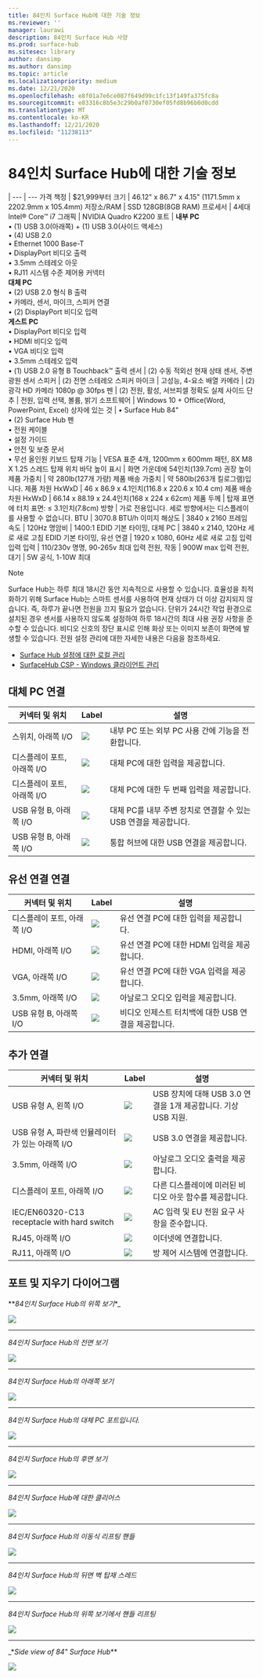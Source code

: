 ```yaml
---
title: 84인치 Surface Hub에 대한 기술 정보
ms.reviewer: ''
manager: laurawi
description: 84인치 Surface Hub 사양
ms.prod: surface-hub
ms.sitesec: library
author: dansimp
ms.author: dansimp
ms.topic: article
ms.localizationpriority: medium
ms.date: 12/21/2020
ms.openlocfilehash: e8f01a7e6ce087f649d99c1fc13f149fa375fc8a
ms.sourcegitcommit: e83316c8b5e3c29b0af0730ef05fd8b96b0d0cdd
ms.translationtype: MT
ms.contentlocale: ko-KR
ms.lasthandoff: 12/21/2020
ms.locfileid: "11238113"
---
```

# 84인치 Surface Hub에 대한 기술 정보

|
--- | ---
가격 책정 | $21,999부터 
크기 |  46.12" x 86.7" x 4.15" (1171.5mm x 2202.9mm x 105.4mm)
저장소/RAM | SSD 128GB(8GB RAM)
프로세서   | 4세대 Intel® Core™ i7 
그래픽 |  NVIDIA Quadro K2200 
포트 | **내부 PC**<br>• (1) USB 3.0(아래쪽) + (1) USB 3.0(사이드 액세스)<br>• (4) USB 2.0<br>• Ethernet 1000 Base-T<br>• DisplayPort 비디오 출력<br>• 3.5mm 스테레오 아웃<br>• RJ11 시스템 수준 제어용 커넥터<br>**대체 PC**<br>• (2) USB 2.0 형식 B 출력<br>• 카메라, 센서, 마이크, 스피커 연결<br>• (2) DisplayPort 비디오 입력<br>**게스트 PC**<br>• DisplayPort 비디오 입력<br>• HDMI 비디오 입력<br>• VGA 비디오 입력<br>• 3.5mm 스테레오 입력<br>• (1) USB 2.0 유형 B Touchback™ 출력
센서  | (2) 수동 적외선 현재 상태 센서, 주변 광원 센서 
스피커 |  (2) 전면 스테레오 스피커 
마이크 |    고성능, 4-요소 배열 
카메라 |    (2) 광각 HD 카메라 1080p @ 30fps 
펜 |   (2) 전원, 활성, 서브피셀 정확도 
실제 사이드 단추 | 전원, 입력 선택, 볼륨, 밝기 
소프트웨어 |  Windows 10 + Office(Word, PowerPoint, Excel) 
상자에 있는 것 | • Surface Hub 84"<br>• (2) Surface Hub 펜<br>• 전원 케이블<br>• 설정 가이드<br>• 안전 및 보증 문서<br>• 무선 올인원 키보드
탑재 기능   | VESA 표준 4개, 1200mm x 600mm 패턴, 8X M8 X 1.25 스레드 탑재 위치
바닥 높이 표시   | 화면 가운데에 54인치(139.7cm) 권장 높이
제품 가중치 |    약 280lb(127개 가량)
제품 배송 가중치  | 약 580lb(263개 킬로그램)입니다.
제품 차원 HxWxD |  46 x 86.9 x 4.1인치(116.8 x 220.6 x 10.4 cm)
제품 배송 차원 HxWxD | 66.14 x 88.19 x 24.4인치(168 x 224 x 62cm)
제품 두께   | 탑재 표면에 터치 표면: ≤ 3.1인치(7.8cm)
방향  | 가로 전용입니다. 세로 방향에서는 디스플레이를 사용할 수 없습니다.
BTU  | 3070.8 BTU/h
이미지 해상도 |  3840 x 2160
프레임 속도 |    120Hz
명암비 | 1400:1
EDID 기본 타이밍, 대체 PC | 3840 x 2140, 120Hz 세로 새로 고침
EDID 기본 타이밍, 유선 연결 |  1920 x 1080, 60Hz 세로 새로 고침
입력 입력 입력 | 110/230v 명명, 90-265v 최대
입력 전원, 작동 |    900W max
입력 전원, 대기    |   5W 공식, 1-10W 최대

> [!NOTE]
> Surface Hub는 하루 최대 18시간 동안 지속적으로 사용할 수 있습니다. 효율성을 최적화하기 위해 Surface Hub는 스마트 센서를 사용하여 현재 상태가 더 이상 감지되지 않습니다. 즉, 하루가 끝나면 전원을 끄지 필요가 없습니다. 단위가 24시간 작업 환경으로 설치된 경우 센서를 사용하지 않도록 설정하여 하루 18시간의 최대 사용 권장 사항을 준수할 수 있습니다. 비디오 신호의 장단 표시로 인해 화상 또는 이미지 보존이 화면에 발생할 수 있습니다. 전원 설정 관리에 대한 자세한 내용은 다음을 참조하세요.
>
> - [Surface Hub 설정에 대한 로컬 관리](local-management-surface-hub-settings.md)
> - [SurfaceHub CSP - Windows 클라이언트 관리](https://docs.microsoft.com/windows/client-management/mdm/surfacehub-csp)

## 대체 PC 연결 

커넥터 및 위치 | Label | 설명
--- | --- | ---
스위치, 아래쪽 I/O | ![](images/switch.png) | 내부 PC 또는 외부 PC 사용 간에 기능을 전환합니다.
디스플레이 포트, 아래쪽 I/O | ![](images/dport.png) | 대체 PC에 대한 입력을 제공합니다.
디스플레이 포트, 아래쪽 I/O | ![](images/dport.png) | 대체 PC에 대한 두 번째 입력을 제공합니다.
USB 유형 B, 아래쪽 I/O | ![](images/usb.png) | 대체 PC를 내부 주변 장치로 연결할 수 있는 USB 연결을 제공합니다. 
USB 유형 B, 아래쪽 I/O | ![](images/usb.png) | 통합 허브에 대한 USB 연결을 제공합니다.


## 유선 연결 연결

커넥터 및 위치 | Label | 설명
--- | --- | ---
디스플레이 포트, 아래쪽 I/O | ![](images/dportio.png) | 유선 연결 PC에 대한 입력을 제공합니다.
HDMI, 아래쪽 I/O | ![](images/hdmi.png) | 유선 연결 PC에 대한 HDMI 입력을 제공합니다.
VGA, 아래쪽 I/O | ![](images/vga.png) | 유선 연결 PC에 대한 VGA 입력을 제공합니다.
3.5mm, 아래쪽 I/O | ![](images/35mm.png) | 아날로그 오디오 입력을 제공합니다.
USB 유형 B, 아래쪽 I/O | ![](images/usb.png) | 비디오 인제스트 터치백에 대한 USB 연결을 제공합니다.

## 추가 연결

커넥터 및 위치 | Label | 설명
--- | --- | ---
USB 유형 A, 왼쪽 I/O | ![](images/usb.png) | USB 장치에 대해 USB 3.0 연결을 1개 제공합니다. 기상 USB 지원.
USB 유형 A, 파란색 인뮬레이터가 있는 아래쪽 I/O | ![](images/usb.png) | USB 3.0 연결을 제공합니다.
3.5mm, 아래쪽 I/O | ![](images/analog.png) | 아날로그 오디오 출력을 제공합니다.
디스플레이 포트, 아래쪽 I/O | ![](images/dportout.png) | 다른 디스플레이에 미러된 비디오 아웃 함수를 제공합니다.
IEC/EN60320-C13 receptacle with hard switch | ![](images/iec.png) | AC 입력 및 EU 전원 요구 사항을 준수합니다.
RJ45, 아래쪽 I/O | ![](images/rj45.png) | 이더넷에 연결합니다.
RJ11, 아래쪽 I/O | ![](images/rj11.png) | 방 제어 시스템에 연결합니다.







## 포트 및 지우기 다이어그램

**_84인치 Surface Hub의 위쪽 보기_*_

![](images/sh-84-top.png)

---


_*_84인치 Surface Hub의 전면 보기_*_

![](images/sh-84-front.png)


---

_*_84인치 Surface Hub의 아래쪽 보기_*_

![](images/sh-84-bottom.png)


---

_*_84인치 Surface Hub의 대체 PC 포트입니다._*_

![](images/sh-84-rpc-ports.png)



---

_*_84인치 Surface Hub의 후면 보기_*_

![](images/sh-84-rear.png)


---

_*_84인치 Surface Hub에 대한 클리어스_*_

![](images/sh-84-clearance.png)

---


_*_84인치 Surface Hub의 이동식 리프팅 핸들_*_

![](images/sh-84-hand.png)


---


_*_84인치 Surface Hub의 뒤면 벽 탑재 스레드_*_

![](images/sh-84-wall.png)

---
_*_84인치 Surface Hub의 위쪽 보기에서 핸들 리프팅_*_

![](images/sh-84-hand-top.png)

---
_*_Side view of 84" Surface Hub_**

![](images/sh-84-side.png)


